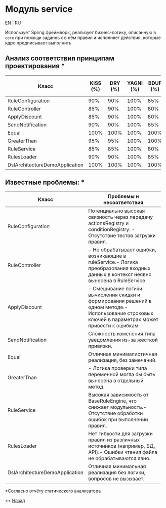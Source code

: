 # Модуль service
[EN](README.md) | RU

Использует Spring фреймворк, реализует бизнес-логику, описанную в `core` при помощи заданных в нём правил и исполняет действия, которые ядро предписывает выполнить


## Анализ соответствия принципам проектирования *

| Класс| KISS (%)| DRY (%)| YAGNI (%)| BDUF (%) | SOLID (%) | APO (%) | Бритва Оккама (%) |
|---|---|---|---|---|---|---|---|
| RuleConfiguration| 90% | 90%| 100%| 85%| 85% | 90%| 90%|
| RuleController| 85% | 90%| 100% | 80%| 80% | 85%| 85%|
| ApplyDiscount| 85% | 90% | 100%| 80%| 85% | 90%| 85%|
| SendNotification| 90% | 90%| 100%| 85% | 85%| 90%| 90%|
| Equal | 100%|100%| 100%| 100%| 100% | 100%| 100%|
| GreaterThan| 95%|95%| 100%| 100%| 100% | 100% | 95%|
| RuleService| 85%|85%| 100%| 80%| 80%| 85%| 85%|
| RulesLoader| 90%|90%| 100%| 85%| 85%| 85%| 90%|
| DslArchitectureDemoApplication | 100% | 100%| 100%| 100% | 100% | 100%| 100%|

## Известные проблемы: *
| Класс| Проблемы и несоответствия |
|---|---|
| RuleConfiguration| Потенциально высокая связность через передачу actionsRegistry и conditionRegistry. - Отсутствие тестов загрузки правил. |
| RuleController|- Не обрабатывает ошибки, возникающие в ruleService.- Логика преобразования входных данных в контекст неявно вынесена в RuleService.|
|ApplyDiscount|- Смешивание логики вычисления скидки и формирования решений в одном методе.- Использование строковых ключей в параметрах может привести к ошибкам. |
|SendNotification| Сложность изменения типа уведомления из-за жесткой привязки. |
|Equal|Отличная минималистичная реализация, без замечаний. |
|GreaterThan|- Логика проверки типа переменной могла бы быть вынесена в отдельный метод.|
|RuleService |Высокая зависимость от BaseRuleEngine, что снижает модульность.- Отсутствие обработки ошибок при выполнении правил. |
|RulesLoader | Нет гибкости для загрузки правил из различных источников (например, БД, API).- Ошибки чтения файла не обрабатываются явно. |
|DslArchitectureDemoApplication| Отличная минимальная реализация без логики, вопросов не вызывает. |

*Согласно отчёту статического анализатора

<< [Назад](../README_ru.md)